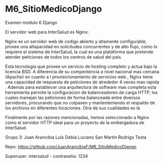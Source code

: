 # M6_SitioMedicoDjango
Examen módulo 6 Django


El servidor web para InterSalud es Nginx:

  Nginx es  un servidor web de codigo abierto y altamente configurable, provee una altapacidad en solicitudes concurrentes y de alto flujo, 
como lo requiere el sistema de InterSalud, la cual es una  plataforma que pretende atender peticiones de todos los centros de salud del país.

 Esta tecnologia que provee un servicio de hosting completo y actua bajo la licencia BSD. A diferencia de  su compentencia a nivel nacional mas cercana  (Apache) 
en cuanto a l  provisicionamiento  de servicios web , Nginx tiene  una capacidad de respuesta de peticiones de alrededor 4 veces mas rapida . Además para establecer 
una arquitectura de software mas completa esta herramienta permite  la configuracion de balanceadores de carga HTTP, los cuales manejan las peticiones de forma
balanceada entre diversos servidores, procurando que no colpasen y mantenteniendo el respaldo de los archivos en diferentes locaciones. Otra de sus cualidades es la 

  Finalmente por las razones mencionadas, hemos seleccionado a Nginx como el servidor HTTP ideal para un proyecto de la embergadura de InterSalud.
  
  
  
  
  
  Grupo 3: Juan Arancibia
	  Luis Debia
	  Luciano San Martin
	  Rodrigo Testa
	  
Repo: https://github.com/JuanArancibiaF/M6_SitioMedicoDjango

Superuser: intersalud  - contraseña: 1234
